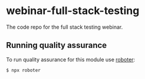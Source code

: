 # webinar-full-stack-testing

The code repo for the full stack testing webinar.

## Running quality assurance

To run quality assurance for this module use [roboter](https://www.npmjs.com/package/roboter):

```shell
$ npx roboter
```

